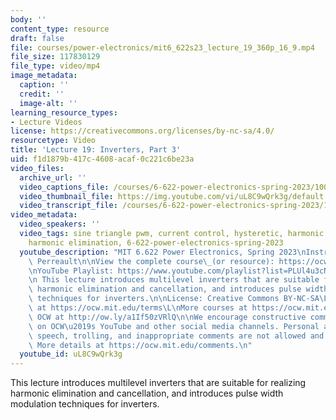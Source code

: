```yaml
---
body: ''
content_type: resource
draft: false
file: courses/power-electronics/mit6_622s23_lecture_19_360p_16_9.mp4
file_size: 117830129
file_type: video/mp4
image_metadata:
  caption: ''
  credit: ''
  image-alt: ''
learning_resource_types:
- Lecture Videos
license: https://creativecommons.org/licenses/by-nc-sa/4.0/
resourcetype: Video
title: 'Lecture 19: Inverters, Part 3'
uid: f1d1879b-417c-4608-acaf-0c221c6be23a
video_files:
  archive_url: ''
  video_captions_file: /courses/6-622-power-electronics-spring-2023/100IMGJQWqBM2FN1fqD5Fzy2tczS3NEPR_transcript.webvtt
  video_thumbnail_file: https://img.youtube.com/vi/uL8C9wQrk3g/default.jpg
  video_transcript_file: /courses/6-622-power-electronics-spring-2023/100IMGJQWqBM2FN1fqD5Fzy2tczS3NEPR_transcript.pdf
video_metadata:
  video_speakers: ''
  video_tags: sine triangle pwm, current control, hysteretic, harmonic cancellation,
    harmonic elimination, 6-622-power-electronics-spring-2023
  youtube_description: "MIT 6.622 Power Electronics, Spring 2023\nInstructor: David\
    \ Perreault\n\nView the complete course\_(or resource): https://ocw.mit.edu/courses/6-622-power-electronics-spring-2023/\L\
    \nYouTube Playlist: https://www.youtube.com/playlist?list=PLUl4u3cNGP62UTc77mJoubhDELSC8lfR0\n\
    \n This lecture introduces multilevel inverters that are suitable for realizing\
    \ harmonic elimination and cancellation, and introduces pulse width modulation\
    \ techniques for inverters.\n\nLicense: Creative Commons BY-NC-SA\L\nMore information\
    \ at https://ocw.mit.edu/terms\L\nMore courses at https://ocw.mit.edu\n\nSupport\
    \ OCW at http://ow.ly/a1If50zVRlQ\n\nWe encourage constructive comments and discussion\
    \ on OCW\u2019s YouTube and other social media channels. Personal attacks, hate\
    \ speech, trolling, and inappropriate comments are not allowed and may be removed.\
    \ More details at https://ocw.mit.edu/comments.\n"
  youtube_id: uL8C9wQrk3g
---
```

This lecture introduces multilevel inverters that are suitable for realizing harmonic elimination and cancellation, and introduces pulse width modulation techniques for inverters.